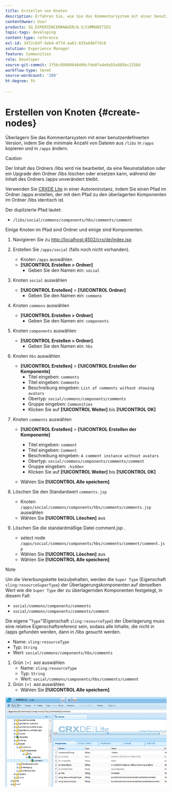 ```yaml
---
title: Erstellen von Knoten
description: Erfahren Sie, wie Sie das Kommentarsystem mit einer benutzerdefinierten Version überlagern, indem Sie die minimale Anzahl von Dateien aus /libs kopieren und in /apps bearbeiten.
contentOwner: User
products: SG_EXPERIENCEMANAGER/6.5/COMMUNITIES
topic-tags: developing
content-type: reference
exl-id: 3d72cbdf-5eb4-477d-aa61-035a846f7dcb
solution: Experience Manager
feature: Communities
role: Developer
source-git-commit: 1f56c99980846400cfde8fa4e9a55e885bc2258d
workflow-type: tm+mt
source-wordcount: '289'
ht-degree: 5%

---
```


# Erstellen von Knoten {#create-nodes}

Überlagern Sie das Kommentarsystem mit einer benutzerdefinierten Version, indem Sie die minimale Anzahl von Dateien aus `/libs` in `/apps` kopieren und in `/apps` ändern.

>[!CAUTION]
>
>Der Inhalt des Ordners /libs wird nie bearbeitet, da eine Neuinstallation oder ein Upgrade den Ordner /libs löschen oder ersetzen kann, während der Inhalt des Ordners /apps unverändert bleibt.

Verwenden Sie [CRXDE Lite](../../help/sites-developing/developing-with-crxde-lite.md) in einer Autoreninstanz, indem Sie einen Pfad im Ordner /apps erstellen, der mit dem Pfad zu den überlagerten Komponenten im Ordner /libs identisch ist.

Der duplizierte Pfad lautet:

* `/libs/social/commons/components/hbs/comments/comment`

Einige Knoten im Pfad sind Ordner und einige sind Komponenten.

1. Navigieren Sie zu [http://localhost:4502/crx/de/index.jsp](http://localhost:4502/crx/de/index.jsp)
1. Erstellen Sie `/apps/social` (falls noch nicht vorhanden).
   * Knoten `/apps` auswählen
   * **[!UICONTROL Erstellen > Ordner]**
      * Geben Sie den Namen ein: `social`
1. Knoten `social` auswählen
   * **[!UICONTROL Erstellen]** > **[!UICONTROL Ordner]**
      * Geben Sie den Namen ein: `commons`
1. Knoten `commons` auswählen
   * **[!UICONTROL Erstellen > Ordner]**
      * Geben Sie den Namen ein: `components`
1. Knoten `components` auswählen
   * **[!UICONTROL Erstellen > Ordner]**.
      * Geben Sie den Namen ein: `hbs`
1. Knoten `hbs` auswählen
   * **[!UICONTROL Erstellen]** > **[!UICONTROL Erstellen der Komponente]**
      * Titel eingeben: `comments`
      * Titel eingeben: `Comments`
      * Beschreibung eingeben: `List of comments without showing avatars`
      * Obertyp: `social/commons/components/comments`
      * Gruppe eingeben: `Communities`
      * Klicken Sie auf **[!UICONTROL Weiter]** bis **[!UICONTROL OK]**
1. Knoten `comments` auswählen

   * **[!UICONTROL Erstellen]** > **[!UICONTROL Erstellen der Komponente]**

      * Titel eingeben: `comment`
      * Titel eingeben: `Comment`
      * Beschreibung eingeben: `A comment instance without avatars`
      * Obertyp: `social/commons/components/comments/comment`
      * Gruppe eingeben: `.hidden`
      * Klicken Sie auf **[!UICONTROL Weiter]** bis **[!UICONTROL OK]**
   * Wählen Sie **[!UICONTROL Alle speichern]**
1. Löschen Sie den Standardwert `comments.jsp`
   * Knoten `/apps/social/commons/components/hbs/comments/comments.jsp` auswählen
   * Wählen Sie **[!UICONTROL Löschen]** aus
1. Löschen Sie die standardmäßige Datei comment.jsp .
   * select node `/apps/social/commons/components/hbs/comments/comment/comment.jsp`
   * Wählen Sie **[!UICONTROL Löschen]** aus
   * Wählen Sie **[!UICONTROL Alle speichern]**

>[!NOTE]
>
>Um die Vererbungskette beizubehalten, werden die `Super Type` (Eigenschaft `sling:resourceSuperType`) der Überlagerungskomponenten auf denselben Wert wie die `Super Type` der zu überlagernden Komponenten festgelegt, in diesem Fall:
>
>* `social/commons/components/comments`
>* `social/commons/components/comments/comment`

Die eigene &quot;`Type`&quot;(Eigenschaft `sling:resourceType`) der Überlagerung muss eine relative Eigenschaftsreferenz sein, sodass alle Inhalte, die nicht in /apps gefunden werden, dann in /libs gesucht werden.
* Name: `sling:resourceType`
* Typ: `String`
* Wert: `social/commons/components/hbs/comments`

1. Grün `[+] Add` auswählen
   * Name: `sling:resourceType`
   * Typ: `String`
   * Wert: `social/commons/components/hbs/comments/comment`
1. Grün `[+] Add` auswählen
   * Wählen Sie **[!UICONTROL Alle speichern]**

![create-nodes](assets/create-nodes.png)
